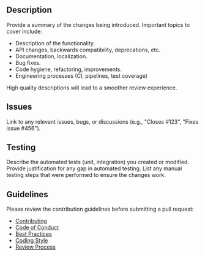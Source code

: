 ## Description

Provide a summary of the changes being introduced. Important topics to cover
include:

- Description of the functionality.
- API changes, backwards compatibility, deprecations, etc.
- Documentation, localization.
- Bug fixes.
- Code hygiene, refactoring, improvements.
- Engineering processes (CI, pipelines, test coverage)

High quality descriptions will lead to a smoother review experience.

## Issues

Link to any relevant issues, bugs, or discussions (e.g., "Closes \#123", "Fixes
issue \#456").

## Testing

Describe the automated tests (unit, integration) you created or modified.
Provide justification for any gap in automated testing.  List any manual testing
steps that were performed to ensure the changes work.  

## Guidelines

Please review the contribution guidelines before submitting a pull request:

- [Contributing](/CONTRIBUTING.md)
- [Code of Conduct](/CODE_OF_CONDUCT.md)
- [Best Practices](/policy/coding-best-practices.md)
- [Coding Style](/policy/coding-style.md)
- [Review Process](/policy/review-process.md)
